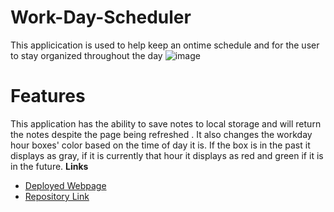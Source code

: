 # Work-Day-Scheduler
This applicication is used to help keep an ontime schedule and for the user to stay organized throughout the day
![image](https://user-images.githubusercontent.com/90347622/158094087-79fc7b72-647f-43ff-90a8-9a2eb4d45420.png)
# Features
This application has the ability to save notes to local storage and will return the notes despite the page being refreshed  . It also changes the workday hour boxes' color based on the time of day it is. If the box is in the past it displays as gray, if it is currently that hour it displays as red and green if it is in the future.
**Links**

* [Deployed Webpage](https://cameronstroup.github.io/Work-Day-Scheduler/)
* [Repository Link](git@github.com:cameronstroup/Work-Day-Scheduler.git)
